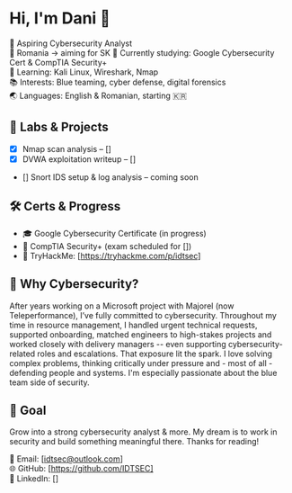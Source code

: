 # Hi, I'm Dani 👋

🔐 Aspiring Cybersecurity Analyst  
📍 Romania → aiming for SK 
🎯 Currently studying: Google Cybersecurity Cert & CompTIA Security+  
🧠 Learning: Kali Linux, Wireshark, Nmap  
📚 Interests: Blue teaming, cyber defense, digital forensics  
🌏 Languages: English & Romanian, starting 🇰🇷

## 🔧 Labs & Projects
- [x] Nmap scan analysis – []
- [x] DVWA exploitation writeup – []
- [] Snort IDS setup & log analysis – coming soon

## 🛠️ Certs & Progress
- 🎓 Google Cybersecurity Certificate (in progress)
- 📖 CompTIA Security+ (exam scheduled for [])
- 🧪 TryHackMe: [https://tryhackme.com/p/idtsec]

## 📌 Why Cybersecurity?
After years working on a Microsoft project with Majorel (now Teleperformance), I’ve fully committed to cybersecurity. Throughout my time in resource management, I handled urgent technical requests, supported onboarding, matched engineers to high-stakes projects and worked closely with delivery managers -- even supporting cybersecurity-related roles and escalations. That exposure lit the spark.
I love solving complex problems, thinking critically under pressure and - most of all - defending people and systems. I'm especially passionate about the blue team side of security.

## 📍 Goal
Grow into a strong cybersecurity analyst & more. My dream is to work in security and build something meaningful there.
Thanks for reading!

📧 Email: [idtsec@outlook.com]  
🌐 GitHub: [https://github.com/IDTSEC]  
📎 LinkedIn: [] 

